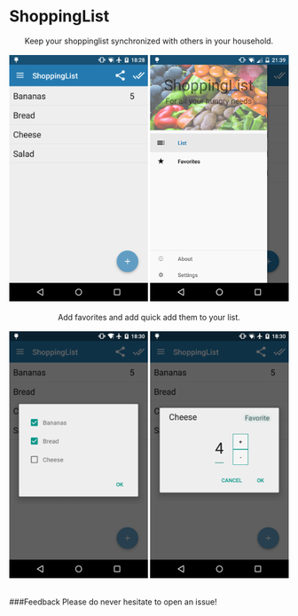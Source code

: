 # ShoppingList
<p align="center">
Keep your shoppinglist synchronized with others in your household.<br><br>


<img src=screenshots/1.png width=250 />
<img src=screenshots/2.png width=250 /><br><br>
Add favorites and add quick add them to your list.<br><br>
<img src=screenshots/3.png width=250 />
<img src=screenshots/4.png width=250 /><br><br>
</p>

###Feedback
Please do never hesitate to open an issue!<br>

